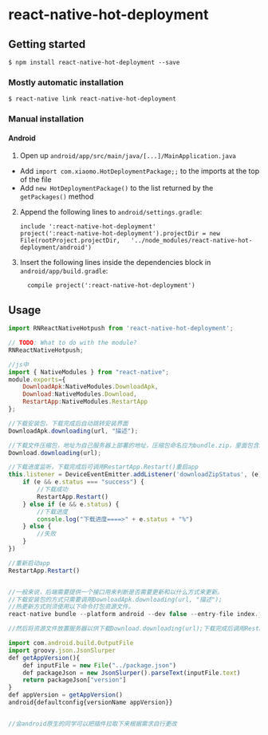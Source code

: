 
# react-native-hot-deployment

## Getting started

`$ npm install react-native-hot-deployment --save`

### Mostly automatic installation

`$ react-native link react-native-hot-deployment`

### Manual installation


#### Android

1. Open up `android/app/src/main/java/[...]/MainApplication.java`
  - Add `import com.xiaomo.HotDeploymentPackage;;` to the imports at the top of the file
  - Add `new HotDeploymentPackage()` to the list returned by the `getPackages()` method
2. Append the following lines to `android/settings.gradle`:
  	```
  	include ':react-native-hot-deployment'
  	project(':react-native-hot-deployment').projectDir = new File(rootProject.projectDir, 	'../node_modules/react-native-hot-deployment/android')
  	```
3. Insert the following lines inside the dependencies block in `android/app/build.gradle`:
  	```
      compile project(':react-native-hot-deployment')
  	```


## Usage
```javascript
import RNReactNativeHotpush from 'react-native-hot-deployment';

// TODO: What to do with the module?
RNReactNativeHotpush;

//js中
import { NativeModules } from "react-native";
module.exports={
	DownloadApk:NativeModules.DownloadApk,
    Download:NativeModules.Download,
    RestartApp:NativeModules.RestartApp
};

//下载安装包，下载完成后自动跳转安装界面
DownloadApk.downloading(url, "描述");

//下载文件压缩包，地址为自己服务器上部署的地址，压缩包命名应为bundle.zip，里面包含index.android.bundle和资源文件(drawable\drawable-****)
Download.downloading(url);

//下载进度监听，下载完成后可调用RestartApp.Restart()重启app
this.listener = DeviceEventEmitter.addListener('downloadZipStatus', (e) => {
	if (e && e.status === "success") {
		//下载成功
		RestartApp.Restart()
	} else if (e && e.status) {
		//下载进度
		console.log("下载进度====>" + e.status + "%")
	} else {
		//失败
	}
})

//重新启动app
RestartApp.Restart()


//一般来说，后端需要提供一个接口用来判断是否需要更新和以什么方式来更新。 
//下载安装包的方式只需要调用DownloadApk.downloading(url, "描述");
//热更新方式则须使用以下命令打包资源文件。
react-native bundle --platform android --dev false --entry-file index.js  --bundle-output bundle_zip/index.android.bundle  --assets-dest bundle_zip

//然后将资源文件放置服务器以供下载Download.downloading(url);下载完成后调用RestartApp.Restart()重启APP即可完成热更新。当然打包资源文件前需要在package更改版本号。(这里我们需要改变一下版本号的获取方式，在app的build.gradle最外层加上如下行代码，这样就只需修改package.json里面的版本号。)

import com.android.build.OutputFile
import groovy.json.JsonSlurper
def getAppVersion(){
    def inputFile = new File("../package.json")
    def packageJson = new JsonSlurper().parseText(inputFile.text)
    return packageJson["version"]
}
def appVersion = getAppVersion()
android{defaultconfig{versionName appVersion}}


//会android原生的同学可以把插件拉取下来根据需求自行更改
```
  